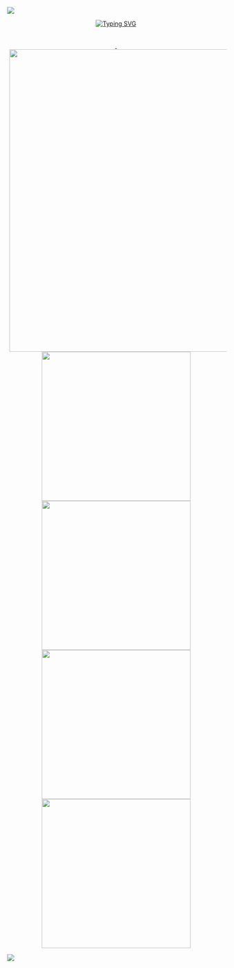 <a href="https://github.com/yakcom"><img src="https://capsule-render.vercel.app/api?type=waving&color=gradient&customColorList=10,11&height=300&section=header&text=yakcom&fontSize=80&fontAlignY=35&descAlignY=55&animation=fadeIn&desc=Ilya%20Miller&fontColor=c9d1d9"/></a>

<p align="center">
<a href="https://github.com/yakcom"><img src="https://readme-typing-svg.herokuapp.com?font=Fira+Code&size=35&duration=3000&pause=10000&color=A67635&center=true&vCenter=true&width=1000&lines=Welcome+to+my+GitHub+profile" alt="Typing SVG" />
  </a>
  <a href="https://github.com/yakcom?tab=repositories">
  <br><br><br>
  <img width="700" style="padding-left: 5px;" src="http://github-profile-summary-cards.vercel.app/api/cards/profile-details?username=yakcom&theme=github_dark" />
  <br>

  <img width="345" src="http://github-profile-summary-cards.vercel.app/api/cards/repos-per-language?username=vn7n24fzkq&theme=tokyonight" />
  <img width="345" src="http://github-profile-summary-cards.vercel.app/api/cards/most-commit-language?username=vn7n24fzkq&theme=github_dark" />
  <img width="345" src="http://github-profile-summary-cards.vercel.app/api/cards/stats?username=yakcom&theme=dracula" />
  <img width="345" src="http://github-profile-summary-cards.vercel.app/api/cards/productive-time?username=yakcom&theme=dracula&utcOffset=8" />
  </a>
</p>

<a href="https://github.com/yakcom"><img src="https://capsule-render.vercel.app/api?type=waving&section=footer&&color=gradient&customColorList=10,11"/></a>
